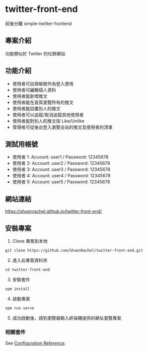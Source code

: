 # twitter-front-end
前後分離 simple-twitter-frontend

## 專案介紹
功能類似於 Twitter 的社群網站

## 功能介紹
* 使用者可註冊帳號作為登入使用
* 使用者可編輯個人資料
* 使用者能新增推文
* 使用者能在首頁瀏覽所有的推文
* 使用者能回覆別人的推文
* 使用者可以追蹤/取消追蹤其他使用者
* 使用者能對別人的推文按 Like/Unlike
* 管理者可從後台登入瀏覽全站的推文及使用者的清單

## 測試用帳號
* 使用者 1: Account: user1 / Password: 12345678 
* 使用者 2: Account: user2 / Password: 12345678 
* 使用者 3: Account: user3 / Password: 12345678 
* 使用者 4: Account: user4 / Password: 12345678 
* 使用者 5: Account: user5 / Password: 12345678 

## 網站連結
https://shuenrachel.github.io/twitter-front-end/

## 安裝專案
1. Clone 專案到本地
```
git clone https://github.com/ShuenRachel/twitter-front-end.git
```
2. 進入此專案資料夾
```
cd twitter-front-end
```
3. 安裝套件
```
npm install
```

4. 啟動專案
```
npm run serve
```

5. 成功啟動後，請到瀏覽器輸入終端機提供的網址瀏覽專案

### 相關套件
See [Configuration Reference](https://cli.vuejs.org/config/).
